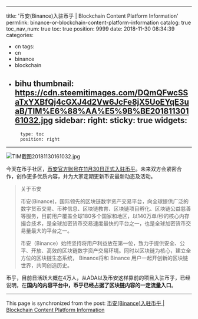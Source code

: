 
---
title: '币安(Binance)入驻币乎 | Blockchain Content Platform Information'
permlink: binance-or-blockchain-content-platform-information
catalog: true
toc_nav_num: true
toc: true
position: 9999
date: 2018-11-30 08:34:39
categories:
- cn
tags:
- cn
- binance
- blockchain
- bihu
thumbnail: https://cdn.steemitimages.com/DQmQFwcSSaTxYXBfQj4cGXJ4d2Vw6JcFe8jX5UoEYqE3uaB/TIM%E6%88%AA%E5%9B%BE20181130161032.jpg
sidebar:
    right:
        sticky: true
widgets:
    -
        type: toc
        position: right
---


![TIM截图20181130161032.jpg](https://cdn.steemitimages.com/DQmQFwcSSaTxYXBfQj4cGXJ4d2Vw6JcFe8jX5UoEYqE3uaB/TIM%E6%88%AA%E5%9B%BE20181130161032.jpg)

今天在币乎社区，[币安官方账号在11月30日正式入驻币乎](https://bihu.com/article/1478564498)。未来双方会紧密合作，创作更多优质内容，并为大家定期更新币安最新动态及活动。

> 关于币安
> 
> 币安(Binance)，国际领先的区块链数字资产交易平台，向全球提供广泛的数字货币交易、币种信息、区块链教育、区块链项目孵化、区块链公益慈善等服务，目前用户覆盖全球180多个国家和地区，以140万单/秒的核心内存撮合技术，是全球加密货币交易速度最快的平台之一，也是全球加密货币交易量最大的平台之一。
>
>币安（Binance）始终坚持将用户利益放在第一位，致力于提供安全、公平、开放、高效的区块链数字资产交易环境。同时以区块链为核心，建立全方位的区块链生态系统， Binance将和 Binance 用户一起开创新的区块链世界，共同创造历史。

币乎，目前日活跃大概在4万人，从ADA以及币安这样靠前的项目入驻币乎，已经说明，在**国内的内容平台中，币乎已经占据了区块链内容的一定流量入口**。

- - -

This page is synchronized from the post: [币安(Binance)入驻币乎 | Blockchain Content Platform Information](https://steemit.com/@yellowbird/binance-or-blockchain-content-platform-information)
